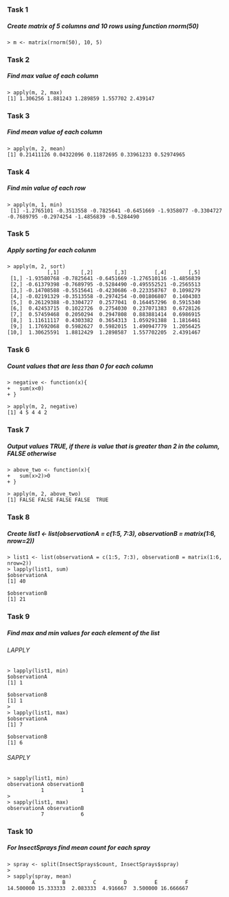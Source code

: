 ### Task 1
##### Create matrix of 5 columns and 10 rows using function rnorm(50)
```
> m <- matrix(rnorm(50), 10, 5)
```

### Task 2
##### Find max value of each column
```
> apply(m, 2, max)
[1] 1.306256 1.881243 1.289859 1.557702 2.439147
```

### Task 3
##### Find mean value of each column
```
> apply(m, 2, mean)
[1] 0.21411126 0.04322096 0.11872695 0.33961233 0.52974965
```

### Task 4
##### Find min value of each row
```
> apply(m, 1, min)
 [1] -1.2765101 -0.3513558 -0.7825641 -0.6451669 -1.9358077 -0.3304727 -0.7689795 -0.2974254 -1.4856839 -0.5284490
 ```

### Task 5
##### Apply sorting for each colunm
```
> apply(m, 2, sort)
             [,1]       [,2]       [,3]         [,4]       [,5]
 [1,] -1.93580768 -0.7825641 -0.6451669 -1.276510116 -1.4856839
 [2,] -0.61379398 -0.7689795 -0.5284490 -0.495552521 -0.2565513
 [3,] -0.14708588 -0.5515641 -0.4230686 -0.223358767  0.1098279
 [4,] -0.02191329 -0.3513558 -0.2974254 -0.001806807  0.1404303
 [5,]  0.26129388 -0.3304727  0.2577041  0.164457296  0.5915340
 [6,]  0.42453715  0.1022726  0.2754030  0.237071383  0.6728126
 [7,]  0.57459468  0.2050294  0.2947808  0.883881414  0.6986915
 [8,]  1.11611117  0.4303382  0.3654313  1.059291388  1.1816461
 [9,]  1.17692068  0.5982627  0.5982015  1.490947779  1.2056425
[10,]  1.30625591  1.8812429  1.2898587  1.557702205  2.4391467
```

### Task 6
##### Count values that are less than 0 for each column
```
> negative <- function(x){
+   sum(x<0)
+ }
```

```
> apply(m, 2, negative)
[1] 4 5 4 4 2
```

### Task 7
##### Output values TRUE, if there is value that is greater than 2 in the column, FALSE otherwise
```
> above_two <- function(x){
+   sum(x>2)>0
+ }
```

```
> apply(m, 2, above_two)
[1] FALSE FALSE FALSE FALSE  TRUE
```

### Task 8
#####  Create list1 <- list(observationA = c(1:5, 7:3), observationB = matrix(1:6, nrow=2))
```
> list1 <- list(observationA = c(1:5, 7:3), observationB = matrix(1:6, nrow=2))
> lapply(list1, sum)
$observationA
[1] 40

$observationB
[1] 21
```

### Task 9
#####  Find max and min values for each element of the list
###### LAPPLY
```
> lapply(list1, min)
$observationA
[1] 1

$observationB
[1] 1
>
> lapply(list1, max)
$observationA
[1] 7

$observationB
[1] 6
```
###### SAPPLY
```
> sapply(list1, min)
observationA observationB 
           1            1 
> 
> sapply(list1, max)
observationA observationB 
           7            6 
```

### Task 10
##### For InsectSprays find mean count for each spray
```
> spray <- split(InsectSprays$count, InsectSprays$spray)
> 
> sapply(spray, mean)
        A         B         C         D         E         F 
14.500000 15.333333  2.083333  4.916667  3.500000 16.666667
```
